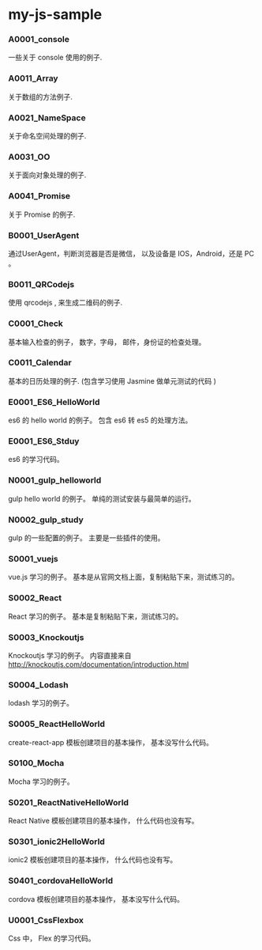 # my-js-sample


### A0001_console
一些关于 console 使用的例子.


### A0011_Array
关于数组的方法例子.


### A0021_NameSpace
关于命名空间处理的例子.


### A0031_OO
关于面向对象处理的例子.


### A0041_Promise
关于 Promise 的例子.




### B0001_UserAgent
通过UserAgent，判断浏览器是否是微信， 以及设备是 IOS，Android，还是 PC 。


### B0011_QRCodejs
使用 qrcodejs , 来生成二维码的例子.


### C0001_Check
基本输入检查的例子，  数字，字母， 邮件，身份证的检查处理。



### C0011_Calendar
基本的日历处理的例子. (包含学习使用 Jasmine 做单元测试的代码 )



### E0001_ES6_HelloWorld
es6 的 hello world 的例子。  包含 es6 转 es5 的处理方法。


### E0001_ES6_Stduy
es6 的学习代码。


### N0001_gulp_helloworld
gulp hello world 的例子。 单纯的测试安装与最简单的运行。


### N0002_gulp_study
gulp 的一些配置的例子。 主要是一些插件的使用。


### S0001_vuejs
vue.js 学习的例子。 基本是从官网文档上面，复制粘贴下来，测试练习的。


### S0002_React
React 学习的例子。 基本是复制粘贴下来，测试练习的。


### S0003_Knockoutjs
Knockoutjs 学习的例子。 内容直接来自 http://knockoutjs.com/documentation/introduction.html


### S0004_Lodash
lodash 学习的例子。


### S0005_ReactHelloWorld
create-react-app 模板创建项目的基本操作， 基本没写什么代码。


### S0100_Mocha
Mocha 学习的例子。


### S0201_ReactNativeHelloWorld
React Native 模板创建项目的基本操作， 什么代码也没有写。


### S0301_ionic2HelloWorld
ionic2 模板创建项目的基本操作， 什么代码也没有写。

### S0401_cordovaHelloWorld
cordova 模板创建项目的基本操作， 基本没写什么代码。


### U0001_CssFlexbox
Css 中， Flex 的学习代码。



